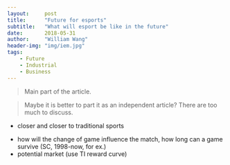 ```yaml
---
layout:     post
title:      "Future for esports"
subtitle:   "What will esport be like in the future"
date:       2018-05-31
author:     "William Wang"
header-img: "img/iem.jpg"
tags:
    - Future
    - Industrial
    - Business
---
```


> Main part of the article.

> Maybe it is better to part it as an independent article? There are too much to discuss. 
* closer and closer to traditional sports
<!-- * how retired players make their lives (live-streaming, setup companies, become exers) -->
* how will the change of game influence the match, how long can a game survive (SC, 1998-now, for ex.)
* potential market (use TI reward curve)